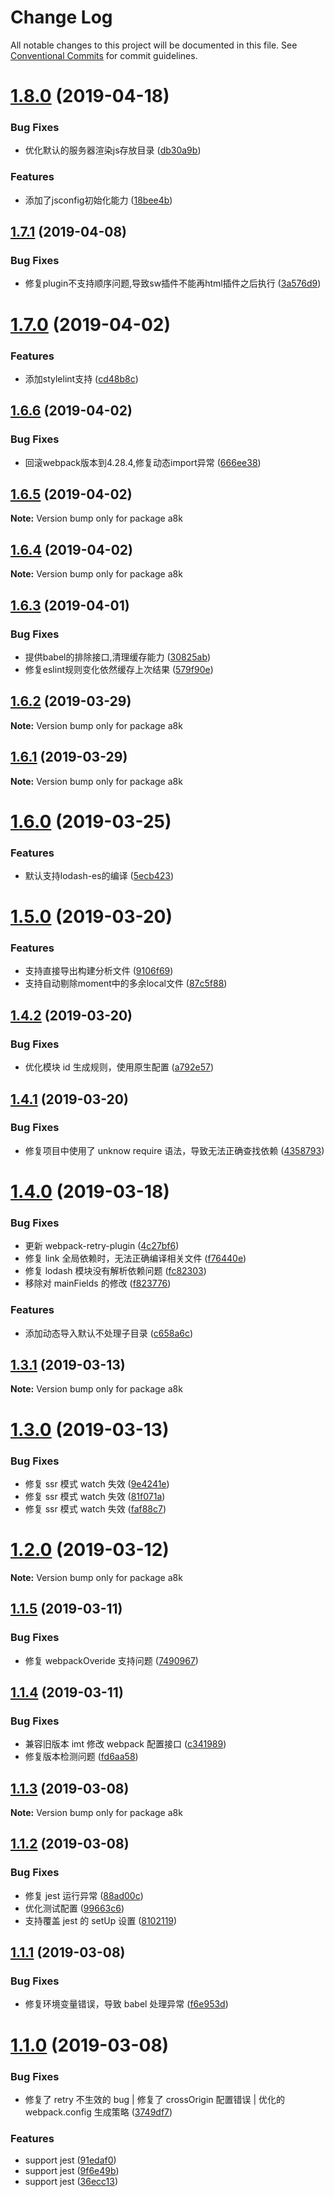 # Change Log

All notable changes to this project will be documented in this file.
See [Conventional Commits](https://conventionalcommits.org) for commit guidelines.

# [1.8.0](https://github.com/hxfdarling/a8k/compare/v1.7.1...v1.8.0) (2019-04-18)


### Bug Fixes

* 优化默认的服务器渲染js存放目录 ([db30a9b](https://github.com/hxfdarling/a8k/commit/db30a9b))


### Features

* 添加了jsconfig初始化能力 ([18bee4b](https://github.com/hxfdarling/a8k/commit/18bee4b))





## [1.7.1](https://github.com/hxfdarling/a8k/compare/v1.7.0...v1.7.1) (2019-04-08)


### Bug Fixes

* 修复plugin不支持顺序问题,导致sw插件不能再html插件之后执行 ([3a576d9](https://github.com/hxfdarling/a8k/commit/3a576d9))





# [1.7.0](https://github.com/hxfdarling/a8k/compare/v1.6.6...v1.7.0) (2019-04-02)


### Features

* 添加stylelint支持 ([cd48b8c](https://github.com/hxfdarling/a8k/commit/cd48b8c))





## [1.6.6](https://github.com/hxfdarling/a8k/compare/v1.6.5...v1.6.6) (2019-04-02)


### Bug Fixes

* 回滚webpack版本到4.28.4,修复动态import异常 ([666ee38](https://github.com/hxfdarling/a8k/commit/666ee38))





## [1.6.5](https://github.com/hxfdarling/a8k/compare/v1.6.4...v1.6.5) (2019-04-02)

**Note:** Version bump only for package a8k





## [1.6.4](https://github.com/hxfdarling/a8k/compare/v1.6.3...v1.6.4) (2019-04-02)

**Note:** Version bump only for package a8k





## [1.6.3](https://github.com/hxfdarling/a8k/compare/v1.6.2...v1.6.3) (2019-04-01)


### Bug Fixes

* 提供babel的排除接口,清理缓存能力 ([30825ab](https://github.com/hxfdarling/a8k/commit/30825ab))
* 修复eslint规则变化依然缓存上次结果 ([579f90e](https://github.com/hxfdarling/a8k/commit/579f90e))





## [1.6.2](https://github.com/hxfdarling/a8k/compare/v1.6.1...v1.6.2) (2019-03-29)

**Note:** Version bump only for package a8k





## [1.6.1](https://github.com/hxfdarling/a8k/compare/v1.6.0...v1.6.1) (2019-03-29)

**Note:** Version bump only for package a8k





# [1.6.0](https://github.com/hxfdarling/a8k/compare/v1.5.0...v1.6.0) (2019-03-25)


### Features

* 默认支持lodash-es的编译 ([5ecb423](https://github.com/hxfdarling/a8k/commit/5ecb423))





# [1.5.0](https://github.com/hxfdarling/a8k/compare/v1.4.2...v1.5.0) (2019-03-20)


### Features

* 支持直接导出构建分析文件 ([9106f69](https://github.com/hxfdarling/a8k/commit/9106f69))
* 支持自动剔除moment中的多余local文件 ([87c5f88](https://github.com/hxfdarling/a8k/commit/87c5f88))





## [1.4.2](https://github.com/hxfdarling/a8k/compare/v1.4.1...v1.4.2) (2019-03-20)

### Bug Fixes

- 优化模块 id 生成规则，使用原生配置 ([a792e57](https://github.com/hxfdarling/a8k/commit/a792e57))

## [1.4.1](https://github.com/hxfdarling/a8k/compare/v1.4.0...v1.4.1) (2019-03-20)

### Bug Fixes

- 修复项目中使用了 unknow require 语法，导致无法正确查找依赖 ([4358793](https://github.com/hxfdarling/a8k/commit/4358793))

# [1.4.0](https://github.com/hxfdarling/a8k/compare/v1.3.1...v1.4.0) (2019-03-18)

### Bug Fixes

- 更新 webpack-retry-plugin ([4c27bf6](https://github.com/hxfdarling/a8k/commit/4c27bf6))
- 修复 link 全局依赖时，无法正确编译相关文件 ([f76440e](https://github.com/hxfdarling/a8k/commit/f76440e))
- 修复 lodash 模块没有解析依赖问题 ([fc82303](https://github.com/hxfdarling/a8k/commit/fc82303))
- 移除对 mainFields 的修改 ([f823776](https://github.com/hxfdarling/a8k/commit/f823776))

### Features

- 添加动态导入默认不处理子目录 ([c658a6c](https://github.com/hxfdarling/a8k/commit/c658a6c))

## [1.3.1](https://github.com/hxfdarling/a8k/compare/v1.3.0...v1.3.1) (2019-03-13)

**Note:** Version bump only for package a8k

# [1.3.0](https://github.com/hxfdarling/a8k/compare/v1.2.0...v1.3.0) (2019-03-13)

### Bug Fixes

- 修复 ssr 模式 watch 失效 ([9e4241e](https://github.com/hxfdarling/a8k/commit/9e4241e))
- 修复 ssr 模式 watch 失效 ([81f071a](https://github.com/hxfdarling/a8k/commit/81f071a))
- 修复 ssr 模式 watch 失效 ([faf88c7](https://github.com/hxfdarling/a8k/commit/faf88c7))

# [1.2.0](https://github.com/hxfdarling/a8k/compare/v1.1.5...v1.2.0) (2019-03-12)

**Note:** Version bump only for package a8k

## [1.1.5](https://github.com/hxfdarling/a8k/compare/v1.1.4...v1.1.5) (2019-03-11)

### Bug Fixes

- 修复 webpackOveride 支持问题 ([7490967](https://github.com/hxfdarling/a8k/commit/7490967))

## [1.1.4](https://github.com/hxfdarling/a8k/compare/v1.1.3...v1.1.4) (2019-03-11)

### Bug Fixes

- 兼容旧版本 imt 修改 webpack 配置接口 ([c341989](https://github.com/hxfdarling/a8k/commit/c341989))
- 修复版本检测问题 ([fd6aa58](https://github.com/hxfdarling/a8k/commit/fd6aa58))

## [1.1.3](https://github.com/hxfdarling/a8k/compare/v1.1.2...v1.1.3) (2019-03-08)

**Note:** Version bump only for package a8k

## [1.1.2](https://github.com/hxfdarling/a8k/compare/v1.1.1...v1.1.2) (2019-03-08)

### Bug Fixes

- 修复 jest 运行异常 ([88ad00c](https://github.com/hxfdarling/a8k/commit/88ad00c))
- 优化测试配置 ([99663c6](https://github.com/hxfdarling/a8k/commit/99663c6))
- 支持覆盖 jest 的 setUp 设置 ([8102119](https://github.com/hxfdarling/a8k/commit/8102119))

## [1.1.1](https://github.com/hxfdarling/a8k/compare/v1.1.0...v1.1.1) (2019-03-08)

### Bug Fixes

- 修复环境变量错误，导致 babel 处理异常 ([f6e953d](https://github.com/hxfdarling/a8k/commit/f6e953d))

# [1.1.0](https://github.com/hxfdarling/a8k/compare/v1.0.8-alpha.0...v1.1.0) (2019-03-08)

### Bug Fixes

- 修复了 retry 不生效的 bug | 修复了 crossOrigin 配置错误 | 优化的 webpack.config 生成策略 ([3749df7](https://github.com/hxfdarling/a8k/commit/3749df7))

### Features

- support jest ([91edaf0](https://github.com/hxfdarling/a8k/commit/91edaf0))
- support jest ([9f6e49b](https://github.com/hxfdarling/a8k/commit/9f6e49b))
- support jest ([36ecc13](https://github.com/hxfdarling/a8k/commit/36ecc13))
